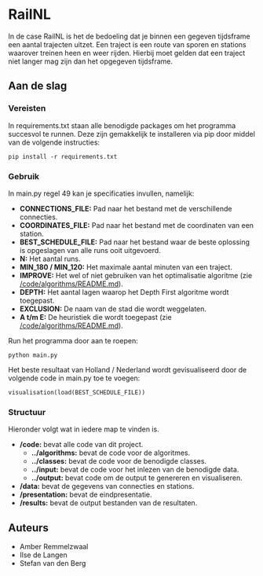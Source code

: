 # RailNL

In de case RailNL is het de bedoeling dat je binnen een gegeven tijdsframe een aantal trajecten
uitzet. Een traject is een route van sporen en stations waarover treinen heen en weer rijden.
Hierbij moet gelden dat een traject niet langer mag zijn dan het opgegeven tijdsframe.

## Aan de slag
### Vereisten

In requirements.txt staan alle benodigde packages om het programma succesvol te runnen. Deze zijn
gemakkelijk te installeren via pip door middel van de volgende instructies:

```
pip install -r requirements.txt
```

### Gebruik
In main.py regel 49 kan je specificaties invullen, namelijk:
- **CONNECTIONS_FILE:** Pad naar het bestand met de verschillende connecties.
- **COORDINATES_FILE:** Pad naar het bestand met de coordinaten van een station.
- **BEST_SCHEDULE_FILE:** Pad naar het bestand waar de beste oplossing is opgeslagen van alle runs
ooit uitgevoerd.
- **N:** Het aantal runs.
- **MIN_180 / MIN_120:** Het maximale aantal minuten van een traject.
- **IMPROVE:** Het wel of niet gebruiken van het optimalisatie algoritme
(zie [/code/algorithms/README.md](/code/algorithms/README.md)).
- **DEPTH:** Het aantal lagen waarop het Depth First algoritme wordt toegepast.
- **EXCLUSION:** De naam van de stad die wordt weggelaten.
- **A t/m E:** De heuristiek die wordt toegepast
(zie [/code/algorithms/README.md](/code/algorithms/README.md)).

Run het programma door aan te roepen:

```
python main.py
```

Het beste resultaat van Holland / Nederland wordt gevisualiseerd door de volgende code in main.py
toe te voegen:

```
visualisation(load(BEST_SCHEDULE_FILE))
```

### Structuur

Hieronder volgt wat in iedere map te vinden is.

- **/code:** bevat alle code van dit project.
  - **../algorithms:** bevat de code voor de algoritmes.
  - **../classes:** bevat de code voor de benodigde classes.
  - **../input:** bevat de code voor het inlezen van de benodigde data.
  - **../output:** bevat code om de output te genereren en visualiseren.
- **/data:** bevat de gegevens van connecties en stations.
- **/presentation:** bevat de eindpresentatie.
- **/results:** bevat de output bestanden van de resultaten.

## Auteurs
- Amber Remmelzwaal
- Ilse de Langen
- Stefan van den Berg
